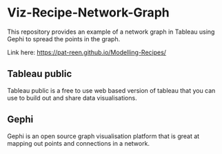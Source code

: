 # Viz-Recipe-Network-Graph
This repository provides an example of a network graph in Tableau using Gephi to spread the points in the graph.

Link here: https://pat-reen.github.io/Modelling-Recipes/

## Tableau public

Tableau public is a free to use web based version of tableau that you can use to build out and share data visualisations.

## Gephi

Gephi is an open source graph visualisation platform that is great at mapping out points and connections in a network.
